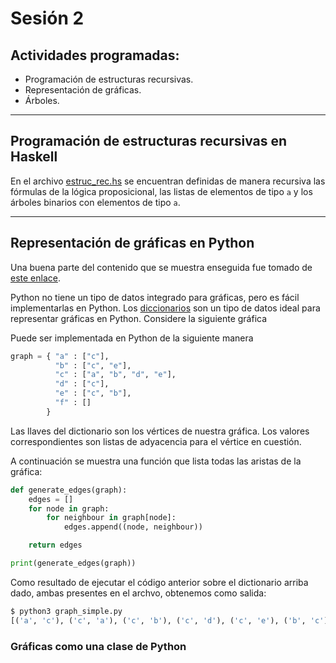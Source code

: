 # Sesión 2

## Actividades programadas:

* Programación de estructuras recursivas.
* Representación de gráficas.
* Árboles.

---

## Programación de estructuras recursivas en Haskell

En el archivo [estruc_rec.hs](https://github.com/nohernan/Matematicas_Discretas/blob/master/sesion02/estruc_rec.hs) se encuentran definidas de manera recursiva las fórmulas de la lógica proposicional, las listas de elementos de tipo `a` y los árboles binarios con elementos de tipo `a`.

---

## Representación de gráficas en Python

Una buena parte del contenido que se muestra enseguida fue tomado de [este enlace](https://www.python-course.eu/graphs_python.php).

Python no tiene un tipo de datos integrado para gráficas, pero es fácil implementarlas en Python. Los [diccionarios](https://www.python-course.eu/dictionaries.php) son un tipo de datos ideal para representar gráficas en Python. Considere la siguiente gráfica


Puede ser implementada en Python de la siguiente manera

```python
graph = { "a" : ["c"],
          "b" : ["c", "e"],
          "c" : ["a", "b", "d", "e"],
          "d" : ["c"],
          "e" : ["c", "b"],
          "f" : []
        }
```
Las llaves del dictionario son los vértices de nuestra gráfica. Los valores correspondientes son listas de adyacencia para el vértice en cuestión.

A continuación se muestra una función que lista todas las aristas de la gráfica:

```python
def generate_edges(graph):
    edges = []
    for node in graph:
        for neighbour in graph[node]:
            edges.append((node, neighbour))

    return edges

print(generate_edges(graph))
```

Como resultado de ejecutar el código anterior sobre el dictionario arriba dado, ambas presentes en el archvo, obtenemos como salida:

```python
$ python3 graph_simple.py 
[('a', 'c'), ('c', 'a'), ('c', 'b'), ('c', 'd'), ('c', 'e'), ('b', 'c'), ('b', 'e'), ('e', 'c'), ('e', 'b'), ('d', 'c')]
```

### Gráficas como una clase de Python